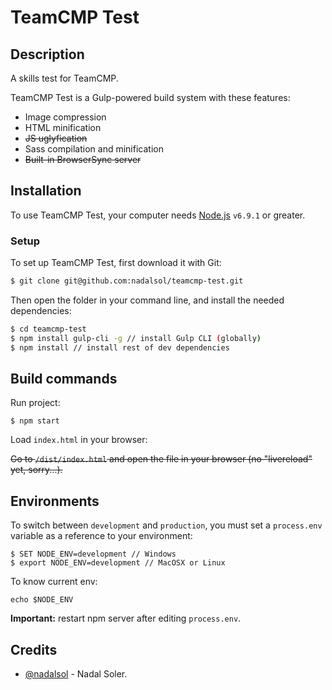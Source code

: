 # TeamCMP Test

## Description

A skills test for TeamCMP.

TeamCMP Test is a Gulp-powered build system with these features:

* Image compression
* HTML minification
* ~~JS uglyfication~~
* Sass compilation and minification
* ~~Built-in BrowserSync server~~

## Installation

To use TeamCMP Test, your computer needs [Node.js](https://nodejs.org/en/) `v6.9.1` or greater.

### Setup

To set up TeamCMP Test, first download it with Git:

```bash
$ git clone git@github.com:nadalsol/teamcmp-test.git
```

Then open the folder in your command line, and install the needed dependencies:

```bash
$ cd teamcmp-test
$ npm install gulp-cli -g // install Gulp CLI (globally)
$ npm install // install rest of dev dependencies
```

## Build commands

Run project:

```
$ npm start
```

Load `index.html` in your browser:

~~Go to `/dist/index.html` and open the file in your browser (no "livereload" yet, sorry...).~~

## Environments

To switch between `development` and `production`, you must set a `process.env` variable as a reference to your environment:

```
$ SET NODE_ENV=development // Windows
$ export NODE_ENV=development // MacOSX or Linux
```

To know current env:

```
echo $NODE_ENV
```

**Important:** restart npm server after editing `process.env`.

## Credits

* [@nadalsol](https://github.com/nadalsol) - Nadal Soler.
